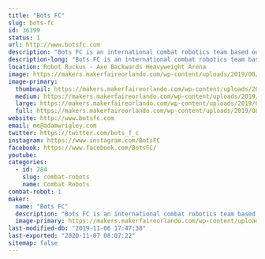 ```yaml
---
title: "Bots FC"
slug: bots-fc
id: 36199
status: 1
url: http://www.botsfc.com
description: "Bots FC is an international combat robotics team based out of Brooklyn, NY. They are the 2018 1st place and 2016 3rd place winners at Orlando Maker Faire Robot Ruckus, competed on the 2019 Battlebots TV series with “Shatter!”, and went undefeated on the Chinese TV show This Is Fighting Robots with “Blue”. Come see them fight in the combat robotics exhibition!"
description-long: "Bots FC is an international combat robotics team based out of Brooklyn, NY. They are the 2018 1st place and 2016 3rd place winners at Orlando Maker Faire Robot Ruckus, competed on the 2019 Battlebots TV series with “Shatter!”, and went undefeated on the Chinese TV show This Is Fighting Robots with “Blue”. Come see them fight in the combat robotics exhibition!"
location: Robot Ruckus - Axe Backwards Heavyweight Arena
image: https://makers.makerfaireorlando.com/wp-content/uploads/2019/08/60175167_547055505825255_4648804289524559232_n-1-1024x1024.jpg
image-primary:
  thumbnail: https://makers.makerfaireorlando.com/wp-content/uploads/2019/08/60175167_547055505825255_4648804289524559232_n-1-150x150.jpg
  medium: https://makers.makerfaireorlando.com/wp-content/uploads/2019/08/60175167_547055505825255_4648804289524559232_n-1-300x300.jpg
  large: https://makers.makerfaireorlando.com/wp-content/uploads/2019/08/60175167_547055505825255_4648804289524559232_n-1-1024x1024.jpg
  full: https://makers.makerfaireorlando.com/wp-content/uploads/2019/08/60175167_547055505825255_4648804289524559232_n-1.jpg
website: http://www.botsfc.com
email: me@adamwrigley.com
twitter: https://twitter.com/bots_f_c
instagram: https://www.instagram.com/BotsFC
facebook: https://www.facebook.com/BotsFC/
youtube: 
categories:
  - id: 284
    slug: combat-robots
    name: Combat Robots
combat-robot: 1
maker:
  name: "Bots FC"
  description: "Bots FC is an international combat robotics team based out of Brooklyn, NY. They are the 2018 1st place and 2016 3rd place winners at Orlando Maker Faire Robot Ruckus, competed on the 2019 Battlebots TV series with \"Shatter!\", and went undefeated on the Chinese TV show This Is Fighting Robots with \"Blue\". Come see them fight in the combat robotics exhibition!"
  image-primary: https://makers.makerfaireorlando.com/wp-content/uploads/2018/10/iUS7Ol7t_400x400.jpg
last-modified-db: "2019-11-06 17:47:38"
last-exported: "2020-11-07 08:07:22"
sitemap: false
---
```

